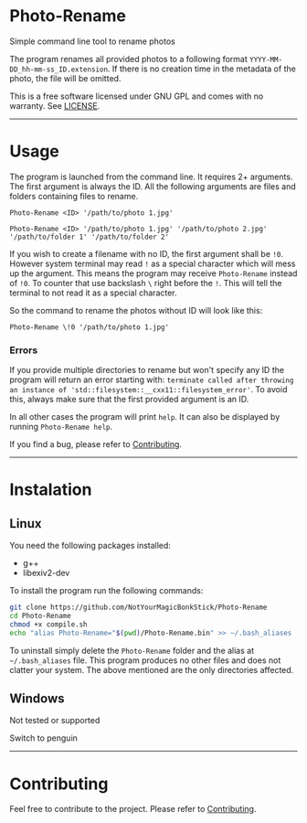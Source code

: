# Photo-Rename

Simple command line tool to rename photos

The program renames all provided photos to a following format `YYYY-MM-DD_hh-mm-ss_ID.extension`. If there is no creation time in the metadata of the photo, the file will be omitted.

This is a free software licensed under GNU GPL and comes with no warranty. See [LICENSE](./LICENSE).

---

# Usage

The program is launched from the command line. It requires 2+ arguments. The first argument is always the ID. All the following arguments are files and folders containing files to rename.

`Photo-Rename <ID> '/path/to/photo 1.jpg'`

`Photo-Rename <ID> '/path/to/photo 1.jpg' '/path/to/photo 2.jpg' '/path/to/folder 1' '/path/to/folder 2'`

If you wish to create a filename with no ID, the first argument shall be `!0`. However system terminal may read `!` as a special character which will mess up the argument. This means the program may receive `Photo-Rename` instead of `!0`. To counter that use backslash `\` right before the `!`. This will tell the terminal to not read it as a special character.

So the command to rename the photos without ID will look like this:

`Photo-Rename \!0 '/path/to/photo 1.jpg'`

### Errors

If you provide multiple directories to rename but won't specify any ID the program will return an error starting with: `terminate called after throwing an instance of 'std::filesystem::__cxx11::filesystem_error'`. To avoid this, always make sure that the first provided argument is an ID.

In all other cases the program will print `help`. It can also be displayed by running `Photo-Rename help`.

If you find a bug, please refer to [Contributing](./docs/contributing.md).

---

# Instalation

## Linux

You need the following packages installed:
- g++
- libexiv2-dev

To install the program run the following commands:
```bash
git clone https://github.com/NotYourMagicBonkStick/Photo-Rename
cd Photo-Rename
chmod +x compile.sh
echo "alias Photo-Rename="$(pwd)/Photo-Rename.bin" >> ~/.bash_aliases
```

To uninstall simply delete the `Photo-Rename` folder and the alias at `~/.bash_aliases` file. This program produces no other files and does not clatter your system. The above mentioned are the only directories affected.

## Windows

Not tested or supported

Switch to penguin

---

# Contributing

Feel free to contribute to the project. Please refer to [Contributing](./docs/contributing.md).
